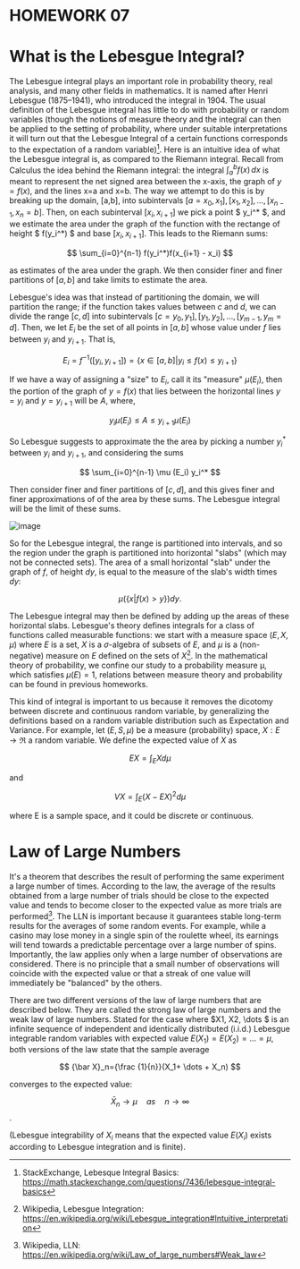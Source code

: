 # HOMEWORK 07


<script type="text/x-mathjax-config">
    MathJax.Hub.Config({
      tex2jax: {
        skipTags: ['script', 'noscript', 'style', 'textarea', 'pre'],
        inlineMath: [['\\(','\\)'], ['$', '$']],
        displayMath: [ ['$$','$$'], ["\\[","\\]"] ],
      }
    });
  </script>
  <script src="https://cdn.mathjax.org/mathjax/latest/MathJax.js?config=TeX-AMS-MML_HTMLorMML" type="text/javascript"></script>

# What is the Lebesgue Integral?

The Lebesgue integral plays an important role in probability theory, real analysis, and many other fields in mathematics. It is named after Henri Lebesgue (1875–1941), who introduced the integral in 1904.
The usual definition of the Lebesgue integral has little to do with probability or random variables (though the notions of measure theory and the integral can then be applied to the setting of probability, where under suitable interpretations it will turn out that the Lebesgue Integral of a certain functions corresponds to the expectation of a random variable)[^1].
Here is an intuitive idea of what the Lebesgue integral is, as compared to the Riemann integral.
Recall from Calculus the idea behind the Riemann integral: the integral $\int_a^b f(x) \, dx$ is meant to represent the net signed area between the x-axis, the graph of $y=f(x)$, and the lines x=a and x=b. The way we attempt to do this is by breaking up the domain, [a,b], into subintervals $[a=x_0,x_1], [x_1,x_2],…,[x_{n−1},x_n=b]$. Then, on each subinterval $[x_i,x_{i+1}]$ we pick a point $ y_i^* $, and we estimate the area under the graph of the function with the rectange of height $ f(y_i^*) $ and base $[x_i, x_{i+1}]$. This leads to the Riemann sums:

$$
\sum_{i=0}^{n-1} f(y_i^*)f(x_{i+1} - x_i)
$$

as estimates of the area under the graph. We then consider finer and finer partitions of $[a,b]$ and take limits to estimate the area.

Lebesgue's idea was that instead of partitioning the domain, we will partition the range; if the function takes values between $c$ and $d$, we can divide the range $[c,d]$ into subintervals $[c=y_0,y_1], [y_1,y_2],…,[y_{m−1},y_m=d]$. Then, we let $E_i$ be the set of all points in $[a,b]$ whose value under $f$ lies between $y_i$ and $y_{i+1}$. That is,

$$E_i = f^{-1}([y_i, y_{i+1}]) = \{ x ∈ [a, b] | y_i \le f(x) \le y_{i+1} \}$$ 


If we have a way of assigning a "size" to $E_i$, call it its "measure" $μ(E_i)$, then the portion of the graph of $y=f(x)$ that lies between the horizontal lines $y=y_i$ and $y=y_{i+1}$ will be $A$, where,

$$
y_i\mu (E_i)\le A\le y_{i+1}\mu (E_i)
$$

So Lebesgue suggests to approximate the the area by picking a number $y_i^*$ between $y_i$ and $y_{i+1}$, and considering the sums

$$
\sum_{i=0}^{n-1} \mu (E_i) y_i^*
$$

Then consider finer and finer partitions of $[c,d]$, and this gives finer and finer approximations of of the area by these sums. The Lebesgue integral will be the limit of these sums. 

![image](https://user-images.githubusercontent.com/74598295/202142277-372c77be-aaca-4ef4-9454-1fc5653e4bd2.png)

So for the Lebesgue integral, the range is partitioned into intervals, and so the region under the graph is partitioned into horizontal "slabs" (which may not be connected sets). The area of a small horizontal "slab" under the graph of $f$, of height $dy$, is equal to the measure of the slab's width times $dy$:

$$
\mu ( \{ x | f(x) > y \} ) dy.
$$

The Lebesgue integral may then be defined by adding up the areas of these horizontal slabs.
Lebesgue's theory defines integrals for a class of functions called measurable functions: we start with a measure space $(E, X, μ)$ where $E$ is a set, $X$ is a $σ$-algebra of subsets of $E$, and $μ$ is a (non-negative) measure on $E$ defined on the sets of $X$[^2].
In the mathematical theory of probability, we confine our study to a probability measure μ, which satisfies $μ(E) = 1$, relations between measure theory and probability can be found in previous homeworks.

This kind of integral is important to us because it removes the dicotomy between discrete and continuous random variable, by generalizing the definitions based on a random variable distribution such as Expectation and Variance.
For example, let $(E, S, μ)$ be a measure (probability) space, $X:E \to \Re$ a random variable. We define the expected value of $X$ as 

$$
EX = \int_E Xdμ
$$

and

$$
VX = \int_E (X - EX)^2 dμ
$$

where E is a sample space, and it could be discrete or continuous.

# Law of Large Numbers

It's a theorem that describes the result of performing the same experiment a large number of times. According to the law, the average of the results obtained from a large number of trials should be close to the expected value and tends to become closer to the expected value as more trials are performed[^3].
The LLN is important because it guarantees stable long-term results for the averages of some random events. For example, while a casino may lose money in a single spin of the roulette wheel, its earnings will tend towards a predictable percentage over a large number of spins.
Importantly, the law applies only when a large number of observations are considered. There is no principle that a small number of observations will coincide with the expected value or that a streak of one value will immediately be "balanced" by the others.

There are two different versions of the law of large numbers that are described below. They are called the strong law of large numbers and the weak law of large numbers. Stated for the case where $X1, X2, \dots $ is an infinite sequence of independent and identically distributed (i.i.d.) Lebesgue integrable random variables with expected value $E(X_1) = E(X_2) = \dots = µ$, both versions of the law state that the sample average

$$
{\bar X}_n={\frac {1}{n}}(X_1+ \dots + X_n)
$$

converges to the expected value:

$$
\bar X_n \to \mu \quad as \quad n \to \infty
$$.

(Lebesgue integrability of $X_i$ means that the expected value $E(X_i)$ exists according to Lebesgue integration and is finite).

[^1]: StackExchange, Lebesque Integral Basics: https://math.stackexchange.com/questions/7436/lebesgue-integral-basics
[^2]: Wikipedia, Lebesgue Integration: https://en.wikipedia.org/wiki/Lebesgue_integration#Intuitive_interpretation 
[^3]: Wikipedia, LLN: https://en.wikipedia.org/wiki/Law_of_large_numbers#Weak_law
